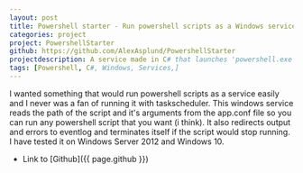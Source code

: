 ```yaml
---
layout: post
title: Powershell starter - Run powershell scripts as a Windows service easily
categories: project
project: PowershellStarter
github: https://github.com/AlexAsplund/PowershellStarter
projectdescription: A service made in C# that launches 'powershell.exe -file <path>'.
tags: [Powershell, C#, Windows, Services,]
---
```


I wanted something that would run powershell scripts as a service easily and I never was a fan of running it with taskscheduler.
This windows service reads the path of the script and it's arguments from the app.conf file so you can run any powershell script that you want (i think).
It also redirects output and errors to eventlog and terminates itself if the script would stop running.
I have tested it on Windows Server 2012 and Windows 10.

* Link to [Github]({{ page.github }})